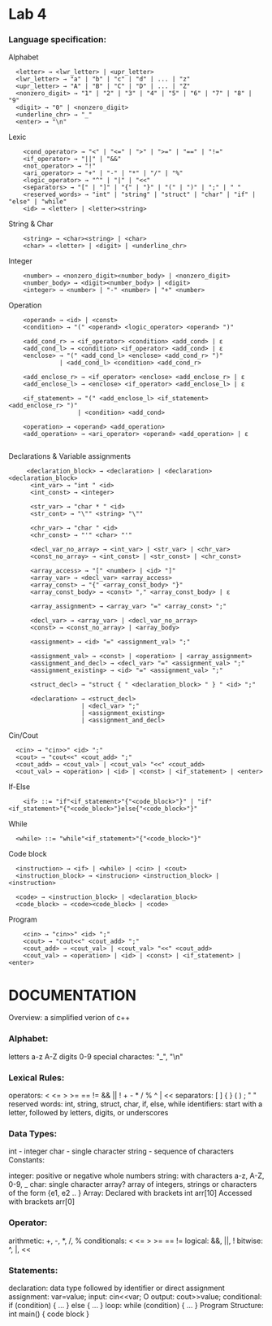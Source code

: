 # Lab 4

### Language specification:
  Alphabet
  ```
    <letter> → <lwr_letter> | <upr_letter>
    <lwr_letter> → "a" | "b" | "c" | "d" | ... | "z"
    <upr_letter> → "A" | "B" | "C" | "D" | ... | "Z"
    <nonzero_digit> → "1" | "2" | "3" | "4" | "5" | "6" | "7" | "8" | "9"
    <digit> → "0" | <nonzero_digit>
    <underline_chr> → "_"
    <enter> → "\n"
```
  Lexic
```
    <cond_operator> → "<" | "<=" | ">" | ">=" | "==" | "!="
    <if_operator> → "||" | "&&"
    <not_operator> → "!"
    <ari_operator> → "+" | "-" | "*" | "/" | "%"
    <logic_operator> → "^" | "|" | "<<"
    <separators> → "[" | "]" | "{" | "}" | "(" | ")" | ";" | " "
    <reserved_words> → "int" | "string" | "struct" | "char" | "if" | "else" | "while"
    <id> → <letter> | <letter><string>

```
  String & Char
```
    <string> → <char><string> | <char>
    <char> → <letter> | <digit> | <underline_chr>
```
  Integer
```
    <number> → <nonzero_digit><number_body> | <nonzero_digit>
    <number_body> → <digit><number_body> | <digit>
    <integer> → <number> | "-" <number> | "+" <number>
```
  Operation
```
    <operand> → <id> | <const>
    <condition> → "(" <operand> <logic_operator> <operand> ")"
    
    <add_cond_r> → <if_operator> <condition> <add_cond> | ε
    <add_cond_l> → <condition> <if_operator> <add_cond> | ε
    <enclose> → "(" <add_cond_l> <enclose> <add_cond_r> ")" 
              | <add_cond_l> <condition> <add_cond_r>
    
    <add_enclose_r> → <if_operator> <enclose> <add_enclose_r> | ε
    <add_enclose_l> → <enclose> <if_operator> <add_enclose_l> | ε
    
    <if_statement> → "(" <add_enclose_l> <if_statement> <add_enclose_r> ")" 
                   | <condition> <add_cond>
    
    <operation> → <operand> <add_operation>
    <add_operation> → <ari_operator> <operand> <add_operation> | ε
  
```
  Declarations & Variable assignments
```
     <declaration_block> → <declaration> | <declaration> <declaration_block>
      <int_var> → "int " <id>
      <int_const> → <integer>
      
      <str_var> → "char * " <id>
      <str_cont> → "\"" <string> "\""
      
      <chr_var> → "char " <id>
      <chr_const> → "'" <char> "'"
      
      <decl_var_no_array> → <int_var> | <str_var> | <chr_var>
      <const_no_array> → <int_const> | <str_const> | <chr_const>
      
      <array_access> → "[" <number> | <id> "]"
      <array_var> → <decl_var> <array_access>
      <array_const> → "{" <array_const_body> "}"
      <array_const_body> → <const> "," <array_const_body> | ε
      
      <array_assignment> → <array_var> "=" <array_const> ";"
      
      <decl_var> → <array_var> | <decl_var_no_array>
      <const> → <const_no_array> | <array_body>
      
      <assignment> → <id> "=" <assignment_val> ";"
      
      <assignment_val> → <const> | <operation> | <array_assignment>
      <assignment_and_decl> → <decl_var> "=" <assignment_val> ";"
      <assignment_existing> → <id> "=" <assignment_val> ";"
      
      <struct_decl> → "struct { " <declaration_block> " } " <id> ";"
      
      <declaration> → <struct_decl> 
                    | <decl_var> ";" 
                    | <assignment_existing> 
                    | <assignment_and_decl>

```
  Cin/Cout
```
  <cin> → "cin>>" <id> ";"
  <cout> → "cout<<" <cout_add> ";"
  <cout_add> → <cout_val> | <cout_val> "<<" <cout_add>
  <cout_val> → <operation> | <id> | <const> | <if_statement> | <enter>

```
  If-Else
```
    <if> ::= "if"<if_statement>"{"<code_block>"}" | "if"<if_statement>"{"<code_block>"}else{"<code_block>"}"
```
  While
```
  <while> ::= "while"<if_statement>"{"<code_block>"}"
```
  Code block
```
  <instruction> → <if> | <while> | <cin> | <cout>
  <instruction_block> → <instrucion> <instruction_block> | <instruction>

  <code> → <instruction_block> | <declaration_block>
  <code_block> → <code><code_block> | <code>
```
  Program
```
    <cin> → "cin>>" <id> ";"
    <cout> → "cout<<" <cout_add> ";"
    <cout_add> → <cout_val> | <cout_val> "<<" <cout_add>
    <cout_val> → <operation> | <id> | <const> | <if_statement> | <enter>

```

# DOCUMENTATION

Overview: a simplified verion of c++

### Alphabet:

letters a-z
A-Z
digits
0-9
special charactes: "_", "\n"

### Lexical Rules:

operators: < <= > >= == != && || ! + - * / % ^ | <<
separators: [ ] { } ( ) ; " "
reserved words: int, string, struct, char, if, else, while
identifiers: start with a letter, followed by letters, digits, or underscores

### Data Types:

int - integer
char - single character string - sequence of characters
Constants:

integer: positive or negative whole numbers
string: with characters a-z, A-Z, 0-9, _
char: single character
array? array of integers, strings or characters of the form {e1, e2 .. }
Array: Declared with brackets int arr[10] Accessed with brackets arr[0]

### Operator:

arithmetic: +, -, *, /, %
conditionals: < <= > >= == !=
logical: &&, ||, !
bitwise: ^, |, <<

### Statements:

declaration: data type followed by identifier or direct assignment
assignment: var=value;
input: cin<<var; O
output: cout>>value;
conditional: if (condition) { ... } else { ... }
loop: while (condition) { ... }
Program Structure: int main() { code block }




